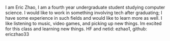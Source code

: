 I am Eric Zhao, I am a fourth year undergraduate student studying computer science. I would like to work in something involving tech after graduating; I have some experience in such fields and would like to learn more as well. I like listening to music, video games, and picking up new things. Im excited for this class and learning new things.
HF and netid: ezhao1, github: ericzhao33
